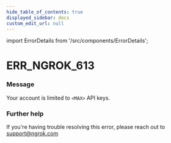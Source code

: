 ```yaml
---
hide_table_of_contents: true
displayed_sidebar: docs
custom_edit_url: null
---
```


import ErrorDetails from '/src/components/ErrorDetails';

# ERR_NGROK_613

### Message
Your account is limited to `<MAX>` API keys.

### Further help
If you're having trouble resolving this error, please reach out to [support@ngrok.com](mailto:support@ngrok.com?subject=Help%20with%20ERR_NGROK_613)

<ErrorDetails error='err_ngrok_613' />
